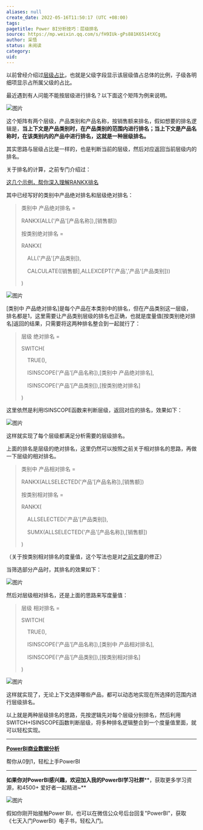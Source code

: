 ```yaml
---
aliases: null
create_date: 2022-05-16T11:50:17 (UTC +08:00)
tags: 
pagetitle: Power BI分析技巧：层级排名
source: https://mp.weixin.qq.com/s/fH9IUk-gPs881K6514tXCg
author: 采悟
status: 未阅读
category: 
uid: 
---
```


以前曾经介绍过[层级占比](http://mp.weixin.qq.com/s?__biz=MzA4MzQwMjY4MA==&mid=2484068912&idx=1&sn=70e9083b581019385e8877d4a91e5a26&chksm=8e0c48e7b97bc1f159d60622393ab8b7a30c3cde30006d465b10cf005ecb58238e84ab77415c&scene=21#wechat_redirect)，也就是父级字段显示该层级值占总体的比例，子级各明细项显示占所属父级的占比。  

最近遇到有人问能不能按层级进行排名？以下面这个矩阵为例来说明。

![图片](https://mmbiz.qpic.cn/mmbiz_png/aHEbZtANQJN9HCk0Ls3zNhu2gQYARG081vA0ibl065IedHibaSgkA0ibQeNmEvaDkXFLXWYIicaicnMYCfQe7VvianlA/640?wx_fmt=png&wxfrom=5&wx_lazy=1&wx_co=1)

这个矩阵有两个层级，产品类别和产品名称，按销售额来排名，假如想要的排名逻辑是，**当上下文是产品类别时，在产品类别的范围内进行排名；当上下文是产品名称时，在该类别内的产品中进行排名，这就是一种层级排名。**  

其实思路与层级占比是一样的，也是判断当前的层级，然后对应返回当前层级内的排名。

关于排名的计算，之前专门介绍过：

[这几个示例，帮你深入理解RANKX排名](http://mp.weixin.qq.com/s?__biz=MzA4MzQwMjY4MA==&mid=2484068781&idx=1&sn=4f7d7abed75b6db6cae3b23a45e7dfbe&chksm=8e0c4b7ab97bc26c2303edcd22dad9261981486689833504f129603f5b20a7b8f8d3669517e6&scene=21#wechat_redirect)  

其中已经写好的类别中产品绝对排名和层级绝对排名：

> 类别中 产品绝对排名 = 
> 
> RANKX(ALL('产品'\[产品名称\]),\[销售额\])
> 
> 按类别绝对排名 = 
> 
> RANKX(
> 
>     ALL('产品'\[产品类别\]),
> 
>     CALCULATE(\[销售额\],ALLEXCEPT('产品','产品'\[产品类别\]))
> 
> )

![图片](https://mmbiz.qpic.cn/mmbiz_png/aHEbZtANQJN9HCk0Ls3zNhu2gQYARG08J8sGbceKya6LkGn1zgPKkwicznBUAJdVa6DzzEPbDUhsRv3PkcE2iauQ/640?wx_fmt=png&wxfrom=5&wx_lazy=1&wx_co=1)

\[类别中 产品绝对排名\]是每个产品在本类别中的排名，但在产品类别这一层级，排名都是1，这里需要让产品类别层级的排名也正确，也就是度量值\[按类别绝对排名\]返回的结果，只需要将这两种排名整合到一起就行了：

> 层级 绝对排名 =
> 
> SWITCH(
> 
>     TRUE(),
> 
>     ISINSCOPE('产品'\[产品名称\]),\[类别中 产品绝对排名\],
> 
>     ISINSCOPE('产品'\[产品类别\]),\[按类别绝对排名\]
> 
> )

这里依然是利用ISINSCOPE函数来判断层级，返回对应的排名，效果如下：  

![图片](https://mmbiz.qpic.cn/mmbiz_png/aHEbZtANQJN9HCk0Ls3zNhu2gQYARG08G887CM0nCtAsNwkcqlEh38UOJgJ8XopbUs2eoicPWtOSFJB12BLTFOQ/640?wx_fmt=png&wxfrom=5&wx_lazy=1&wx_co=1)

这样就实现了每个层级都满足分析需要的层级排名。

上面的排名是层级的绝对排名，这里仍然可以按照之前关于相对排名的思路，再做一下层级的相对排名。

> 类别中 产品相对排名 \= 
> 
> RANKX(ALLSELECTED('产品'\[产品名称\]),\[销售额\])
> 
> 按类别相对排名 \=
> 
> RANKX(
> 
>     ALLSELECTED('产品'\[产品类别\]),
> 
>     SUMX(ALLSELECTED('产品'\[产品名称\]),\[销售额\])
> 
> )

（关于按类别相对排名的度量值，这个写法也是对[之前文章](http://mp.weixin.qq.com/s?__biz=MzA4MzQwMjY4MA==&mid=2484068781&idx=1&sn=4f7d7abed75b6db6cae3b23a45e7dfbe&chksm=8e0c4b7ab97bc26c2303edcd22dad9261981486689833504f129603f5b20a7b8f8d3669517e6&scene=21#wechat_redirect)的修正）

当筛选部分产品时，其排名的效果如下：

![图片](https://mmbiz.qpic.cn/mmbiz_png/aHEbZtANQJN9HCk0Ls3zNhu2gQYARG08qw5MibC1Y5iaj8KfWAgwC3TEVaIviaiaMwGFtPib8W1eYshbopkhYicYeAFw/640?wx_fmt=png&wxfrom=5&wx_lazy=1&wx_co=1)

然后对层级相对排名，还是上面的思路来写度量值：  

> 层级 相对排名 =
> 
> SWITCH(
> 
>     TRUE(),
> 
>     ISINSCOPE('产品'\[产品名称\]),\[类别中 产品相对排名\],
> 
>     ISINSCOPE('产品'\[产品类别\]),\[按类别相对排名\]
> 
> )

![图片](https://mmbiz.qpic.cn/mmbiz_png/aHEbZtANQJN9HCk0Ls3zNhu2gQYARG08dhljmA3LVLDqHS1AoalF1cmVs178eotMt03FS2jxxIiaqboXZxV7Ubw/640?wx_fmt=png&wxfrom=5&wx_lazy=1&wx_co=1)

这样就实现了，无论上下文选择哪些产品，都可以动态地实现在所选择的范围内进行层级排名。  

以上就是两种层级排名的思路，先按逻辑先对每个层级分别排名，然后利用SWITCH+ISINSCOPE函数判断层级，将多种排名逻辑整合到一个度量值里面，就可以轻松实现。

___

[**PowerBI商业数据分析**](http://mp.weixin.qq.com/s?__biz=MzA4MzQwMjY4MA==&mid=2484074987&idx=1&sn=5cf4ba4b683ee9136bb7a26f6e9bcf01&chksm=8e0c533cb97bda2add48a4576b9c1e230249a5a4160dd93cd677a37ea21d26fc9cc26fc4cb1c&scene=21#wechat_redirect)

帮你从0到1，轻松上手PowerBI

___

**如果你对PowerBI感兴趣，欢迎加入我的PowerBI学习社群****，获取更多学习资源，和4500+ 爱好者一起精进~**

![图片](https://mmbiz.qpic.cn/mmbiz_png/aHEbZtANQJO1AEySOiakLF2kY7eb1kUw2DtfKoVz2ctBDia5dtNsPX2GhV0ZOCDDWpgpaTQtnqfqJrRXt5PNia95g/640?wx_fmt=png&wxfrom=5&wx_lazy=1&wx_co=1)

假如你刚开始接触Power BI，也可以在微信公众号后台回复"PowerBI"，获取《七天入门PowerBI》电子书，轻松入门。
